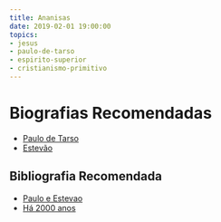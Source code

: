 ```yaml
---
title: Ananisas
date: 2019-02-01 19:00:00
topics: 
- jesus
- paulo-de-tarso
- espirito-superior
- cristianismo-primitivo
---
```


# Biografias Recomendadas
* [Paulo de Tarso](../paulo-de-tarso)  
* [Estevão](../estevao)

## Bibliografia Recomendada
* [Paulo e Estevao](/livros/paulo-e-estevao)
* [Há 2000 anos](/livros/ha-2000-anos)

